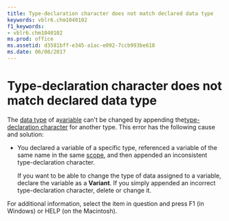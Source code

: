 ```yaml
---
title: Type-declaration character does not match declared data type
keywords: vblr6.chm1040102
f1_keywords:
- vblr6.chm1040102
ms.prod: office
ms.assetid: d3581bff-e345-a1ac-e092-7ccb993be618
ms.date: 06/08/2017
---
```



# Type-declaration character does not match declared data type

The [data type](vbe-glossary.md) of a[variable](vbe-glossary.md) can't be changed by appending the[type-declaration character](vbe-glossary.md) for another type. This error has the following cause and solution:



- You declared a variable of a specific type, referenced a variable of the same name in the same [scope](vbe-glossary.md), and then appended an inconsistent type-declaration character.
    
    If you want to be able to change the type of data assigned to a variable, declare the variable as a **Variant**. If you simply appended an incorrect type-declaration character, delete or change it.
    

For additional information, select the item in question and press F1 (in Windows) or HELP (on the Macintosh).

